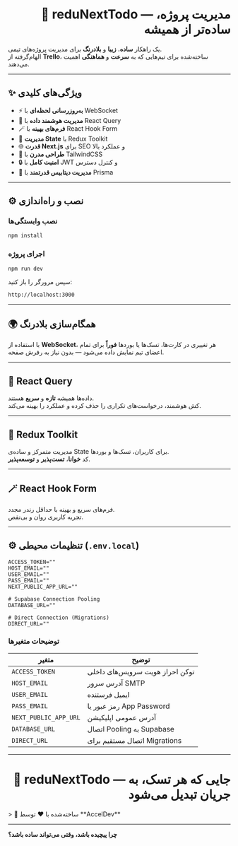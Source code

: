 <h1 align="right">🧩 reduNextTodo — مدیریت پروژه، ساده‌تر از همیشه</h1>

یک راهکار **ساده**، **زیبا** و **بلادرنگ** برای مدیریت پروژه‌های تیمی.  
الهام‌گرفته از **Trello**، ساخته‌شده برای تیم‌هایی که به **سرعت** و **هماهنگی** اهمیت می‌دهند.

---

## ✨ ویژگی‌های کلیدی

- ⚡ **به‌روزرسانی لحظه‌ای** با WebSocket
- 🧠 **مدیریت هوشمند داده** با React Query
- 🪄 **فرم‌های بهینه** با React Hook Form
- 🧩 **مدیریت State** با Redux Toolkit
- 🌐 **قدرت Next.js** برای SEO و عملکرد بالا
- 🎨 **طراحی مدرن** با TailwindCSS
- 🔒 **امنیت کامل** با JWT و کنترل دسترس
- 💾 **مدیریت دیتابیس قدرتمند** با Prisma

---



## ⚙️ نصب و راه‌اندازی

### نصب وابستگی‌ها
```bash
npm install
```

### اجرای پروژه
```bash
npm run dev
```

سپس مرورگر را باز کنید:
```
http://localhost:3000
```

---

## 🌍 همگام‌سازی بلادرنگ

با استفاده از **WebSocket**، هر تغییری در کارت‌ها، تسک‌ها یا بوردها **فوراً** برای تمام اعضای تیم نمایش داده می‌شود — بدون نیاز به رفرش صفحه.

---

## 🧠 React Query

داده‌ها همیشه **تازه** و **سریع** هستند.  
کش هوشمند، درخواست‌های تکراری را حذف کرده و عملکرد را بهینه می‌کند.

---

## 🧰 Redux Toolkit

مدیریت متمرکز و ساده‌ی State برای کاربران، تسک‌ها و بوردها.  
کد **خوانا**، **تست‌پذیر** و **توسعه‌پذیر**.

---

## 🪄 React Hook Form

فرم‌های سریع و بهینه با حداقل رندر مجدد.  
تجربه کاربری روان و بی‌نقص.



---

## ⚙️ تنظیمات محیطی (`.env.local`)

```env
ACCESS_TOKEN=""
HOST_EMAIL=""
USER_EMAIL=""
PASS_EMAIL=""
NEXT_PUBLIC_APP_URL=""

# Supabase Connection Pooling
DATABASE_URL=""

# Direct Connection (Migrations)
DIRECT_URL=""
```

### توضیحات متغیرها

| متغیر | توضیح |
|-------|-------|
| `ACCESS_TOKEN` | توکن احراز هویت سرویس‌های داخلی |
| `HOST_EMAIL` | آدرس سرور SMTP |
| `USER_EMAIL` | ایمیل فرستنده |
| `PASS_EMAIL` | رمز عبور یا App Password |
| `NEXT_PUBLIC_APP_URL` | آدرس عمومی اپلیکیشن |
| `DATABASE_URL` | اتصال Pooling به Supabase |
| `DIRECT_URL` | اتصال مستقیم برای Migrations |

---

<h1 align="right"> 🚀 reduNextTodo — جایی که هر تسک، به جریان تبدیل می‌شود</h1>
> 💼 ساخته‌شده با ❤️ توسط **AccelDev**  


---

**چرا پیچیده باشد، وقتی می‌تواند ساده باشد؟**
